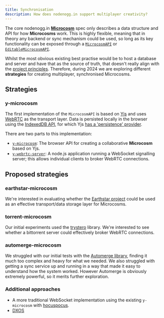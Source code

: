 ```yaml
---
title: Synchronisation
description: How does nodenogg.in support multiplayer creativity?
---
```


The core nodenogg.in [**Microcosm**](/architecture/01-overview#microcosm) spec only describes a data structure and API for how **Microcosms** work. This is highly flexible, meaning that in theory any backend or sync mechanism could be used, so long as its key functionality can be exposed through a [`MicrocosmAPI`](/microcosm/classes/microcosmapi/) or [`EditableMicrocosmAPI`](/microcosm/classes/editablemicrocosmapi/).

Whilst the most obvious existing best practise would be to host a database and server and have that as the source of truth, that doesn't really align with the [project principles](/principles). Therefore, during 2024 we are exploring different **strategies** for creating multiplayer, synchronised Microcosms.

## Strategies

### y-microcosm

The first implementation of the `MicrocosmAPI` is based on [Yjs](https://yjs.dev/) and uses [WebRTC](https://github.com/yjs/y-webrtc) as the transport layer. Data is persisted locally in the browser using the [IndexedDB API](https://developer.mozilla.org/en-US/docs/Web/API/IndexedDB_API), for which Yjs [has a 'persistence' provider](https://github.com/yjs/y-indexeddb).

There are two parts to this implementation:

- [`y-microcosm`](): The browser API for creating a collaborative **Microcosm** based on Yjs.
- [`y-webrtc-server`](): A node.js application running a WebSocket signalling server; this allows individual clients to broker WebRTC connections.

## Proposed strategies

### earthstar-microcosm

We're interested in evaluating whether the [Earthstar project](https://earthstar-project.org/) could be used as an effective transport/data storage layer for Microcosms.

### torrent-microcosm

Our initial experiments used the [trystero](https://github.com/dmotz/trystero/) library. We're interested to see whether a bittorrent server could effectively broker WebRTC connections.

### automerge-microcosm

We struggled with our initial tests with the [Automerge library](https://automerge.org/), finding it much too complex and heavy for what we needed. We also struggled with getting a sync service up and running in a way that made it easy to understand how the system worked. However Automerge is obviously extremely powerful, so it merits further exploration.

### Additional approaches
* A more traditional WebSocket implementation using the existing `y-microcosm` with [hocuspocus](https://github.com/ueberdosis/hocuspocus).
* [DXOS](https://docs.dxos.org/)